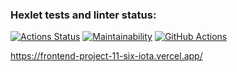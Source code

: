 ### Hexlet tests and linter status:
[![Actions Status](https://github.com/1romang1/frontend-project-11/actions/workflows/hexlet-check.yml/badge.svg)](https://github.com/1romang1/frontend-project-11/actions) [![Maintainability](https://api.codeclimate.com/v1/badges/0dc37b2d8e81a842a628/maintainability)](https://codeclimate.com/github/1romang1/frontend-project-11/maintainability) [![GitHub Actions](https://github.com/1romang1/frontend-project-11/actions/workflows/githubActions.yml/badge.svg)](https://github.com/1romang1/frontend-project-11/actions)


https://frontend-project-11-six-iota.vercel.app/

